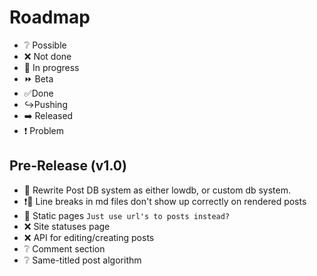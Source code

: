 # Roadmap

- :grey_question: Possible
- :x: Not done
- :arrows_counterclockwise: In progress
- :fast_forward: Beta
- :white_check_mark:Done
- :arrow_right_hook:Pushing
- :arrow_right: Released
- :exclamation: Problem

## Pre-Release (v1.0)

- :arrows_counterclockwise: Rewrite Post DB system as either lowdb, or custom db system.
- :exclamation::arrows_counterclockwise: Line breaks in md files don't show up correctly on rendered posts
- :arrows_counterclockwise: Static pages
`Just use url's to posts instead?`
- :x: Site statuses page
- :x: API for editing/creating posts
- :grey_question: Comment section
- :grey_question: Same-titled post algorithm
